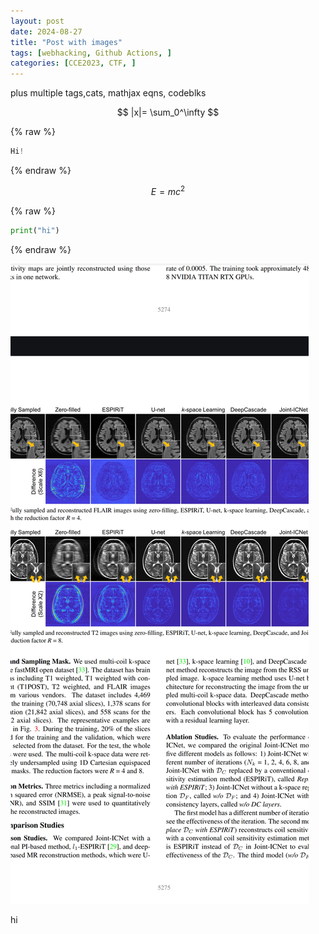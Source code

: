 ```yaml
---
layout: post
date: 2024-08-27
title: "Post with images"
tags: [webhacking, Github Actions, ]
categories: [CCE2023, CTF, ]
---
```



plus multiple tags,cats, mathjax eqns, codeblks


$$
|x|= \sum_0^\infty 
$$



{% raw %}
```verilog
Hi!
```
{% endraw %}



$$ E=mc^2 $$



{% raw %}
```python
print("hi")
```
{% endraw %}



![0](/assets/img/2024-08-27-Post-with-images.md/0.png)


hi

